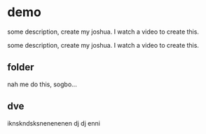 # demo

some description, create my joshua. I watch a video to create this.


some description, create my joshua. I watch a video to create this.


## folder


nah me do this, sogbo...


## dve

iknskndsksnenenenen  dj dj  enni
